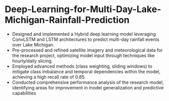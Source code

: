 # Deep-Learning-for-Multi-Day-Lake-Michigan-Rainfall-Prediction
- Designed and implemented a Hybrid deep learning model leveraging ConvLSTM and LSTM architectures to predict multi-day
rainfall events over Lake Michigan.
- Pre-processed and refined satellite imagery and meteorological data for the research project, optimizing model input through
techniques like hourly/daily slicing.
- Employed advanced methods (class weighting, sliding windows) to mitigate class imbalance and temporal dependencies within
the model, achieving a high recall rate of 0.85.
- Conducted comprehensive performance analysis of the research model, identifying areas for improvement in model generalization
and predictive capabilities

